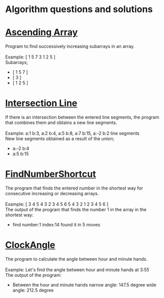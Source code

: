 # Algorithm questions and solutions

# [Ascending Array](https://github.com/ozgurutku/Algorithm/tree/master/ascendingArray)
Program to find successively increasing subarrays in an array.
<br/>
<br/>
Example: [ 1 5 7 3 1 2 5 ]
<br/>
Subarrays;
- [ 1 5 7 ] 
- [ 3 ] 
- [ 1 2 5 ]

# [Intersection Line](https://github.com/ozgurutku/Algorithm/tree/master/intersectionLine)
If there is an intersection between the entered line segments, the program that combines them and obtains a new line segments.
<br/>
<br/>
Example: a:1 b:3, a:2 b:4, a:5 b:8, a:7 b:15, a:-2 b:2 line segments
<br/>
New line segments obtained as a result of the union;
- a:-2 b:4
- a:5 b:15

# [FindNumberShortcut](https://github.com/ozgurutku/Algorithm/tree/master/findNumberShortcut)
The program that finds the entered number in the shortest way for consecutive increasing or decreasing arrays.
<br/>
<br/>
Example: [ 3 4 5 4 3 2 3 4 5 6 5 4 3 2 1 2 3 4 5 6 ]
<br/>
The output of the program that finds the number 1 in the array in the shortest way:
<br/>
- find number:1 index:14 found it in 5 moves

# [ClockAngle](https://github.com/ozgurutku/Algorithm/tree/master/clockAngle)
The program to calculate the angle between hour and minute hands.
<br/>
<br/>
Example: Let's find the angle between hour and minute hands at 3:55
<br/>
The output of the program:
<br/>
- Between the hour and minute hands narrow angle: 147.5 degree wide angle: 212.5 degree

